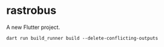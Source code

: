 # rastrobus

A new Flutter project.

```shell
dart run build_runner build --delete-conflicting-outputs
```